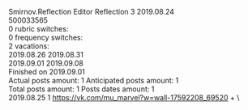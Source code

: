 Smirnov.Reflection	Editor Reflection 3 2019.08.24\
500033565\
0 rubric switches:\
0 frequency switches:\
2 vacations:\
2019.08.26 2019.08.31 \
2019.09.01 2019.09.08 \
Finished on 2019.09.01\
Actual posts amount: 1	Anticipated posts amount: 1
\
Total posts amount: 1	Posts dates amount: 1\
2019.08.25 1 https://vk.com/mu_marvel?w=wall-17592208_69520 + \
